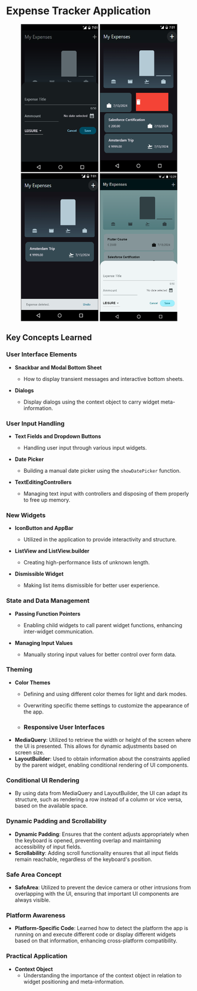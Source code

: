 # Expense Tracker Application

<p align="center">
  <img src="./screenshots/newexpense_dark.png" alt="Image 1" width="210" height="400"/>
  <img src="./screenshots/delete_dark.png" alt="Image 3" width="210" height="400"/>
  <img src="./screenshots/undo_dark.png" alt="Image 4" width="210" height="400"/>
  <img src="./screenshots/newexpense_light.png" alt="Image 2" width="210" height="400"/>
</p>

## Key Concepts Learned

### User Interface Elements

- **Snackbar and Modal Bottom Sheet**
  - How to display transient messages and interactive bottom sheets.

- **Dialogs**
  - Display dialogs using the context object to carry widget meta-information.

### User Input Handling

- **Text Fields and Dropdown Buttons**
  - Handling user input through various input widgets.

- **Date Picker**
  - Building a manual date picker using the `showDatePicker` function.

- **TextEditingControllers**
  - Managing text input with controllers and disposing of them properly to free up memory.

### New Widgets

- **IconButton and AppBar**
  - Utilized in the application to provide interactivity and structure.

- **ListView and ListView.builder**
  - Creating high-performance lists of unknown length.

- **Dismissible Widget**
  - Making list items dismissible for better user experience.

### State and Data Management

- **Passing Function Pointers**
  - Enabling child widgets to call parent widget functions, enhancing inter-widget communication.

- **Managing Input Values**
  - Manually storing input values for better control over form data.

### Theming

- **Color Themes**
  - Defining and using different color themes for light and dark modes.
  - Overwriting specific theme settings to customize the appearance of the app.
 
  - ### Responsive User Interfaces
- **MediaQuery**: Utilized to retrieve the width or height of the screen where the UI is presented. This allows for dynamic adjustments based on screen size.
- **LayoutBuilder**: Used to obtain information about the constraints applied by the parent widget, enabling conditional rendering of UI components.

### Conditional UI Rendering
- By using data from MediaQuery and LayoutBuilder, the UI can adapt its structure, such as rendering a row instead of a column or vice versa, based on the available space.

### Dynamic Padding and Scrollability
- **Dynamic Padding**: Ensures that the content adjusts appropriately when the keyboard is opened, preventing overlap and maintaining accessibility of input fields.
- **Scrollability**: Adding scroll functionality ensures that all input fields remain reachable, regardless of the keyboard's position.

### Safe Area Concept
- **SafeArea**: Utilized to prevent the device camera or other intrusions from overlapping with the UI, ensuring that important UI components are always visible.

### Platform Awareness
- **Platform-Specific Code**: Learned how to detect the platform the app is running on and execute different code or display different widgets based on that information, enhancing cross-platform compatibility.


### Practical Application

- **Context Object**
  - Understanding the importance of the context object in relation to widget positioning and meta-information.
